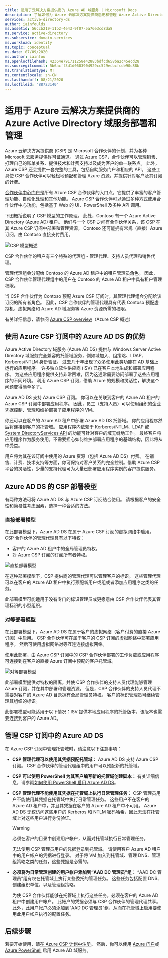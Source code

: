 ```yaml
---
title: 适用于云解决方案提供商的 Azure AD 域服务 | Microsoft Docs
description: 了解如何为 Azure 云解决方案提供商启用和管理 Azure Active Directory 域服务托管域
services: active-directory-ds
author: iainfoulds
ms.assetid: 56ccb219-11b2-4e43-9f07-5a76e3cd8da8
ms.service: active-directory
ms.subservice: domain-services
ms.workload: identity
ms.topic: conceptual
ms.date: 07/09/2020
ms.author: iainfou
ms.openlocfilehash: 42364e791711258e42883bdfcd658ba2c45ecd28
ms.sourcegitcommit: 5b6acff3d1d0603904929cc529ecbcfcde90d88b
ms.translationtype: MT
ms.contentlocale: zh-CN
ms.lasthandoff: 08/21/2020
ms.locfileid: "88723140"
---
```

# <a name="azure-active-directory-domain-services-deployment-and-management-for-azure-cloud-solution-providers"></a>适用于 Azure 云解决方案提供商的 Azure Active Directory 域服务部署和管理

Azure 云解决方案提供商 (CSP) 是 Microsoft 合作伙伴的计划，并为各种 Microsoft 云服务提供许可证通道。 通过 Azure CSP，合作伙伴可以管理销售、打理自己的账单关系、提供技术和计费支持以及成为客户的单一联系点。 此外，Azure CSP 还会提供一套完整的工具，包括自助服务门户和相应的 API。 这些工具使 CSP 合作伙伴可以轻松地预配和管理 Azure 资源，并提供针对客户及其订阅的计费。

[合作伙伴中心门户](/azure/cloud-solution-provider/overview/partner-center-overview)是所有 Azure CSP 合作伙伴的入口点，它提供了丰富的客户管理功能、自动化处理和其他功能。 Azure CSP 合作伙伴可以通过多种方式使用合作伙伴中心功能，包括基于 Web 的 UI、PowerShell 及多种 API 调用。

下图概括说明了 CSP 模型的工作原理。 此处，Contoso 有一个 Azure Active Directory (Azure AD) 租户。 他们与一个 CSP 之间有合作伙伴关系，该 CSP 在其 Azure CSP 订阅中部署和管理资源。 Contoso 还可能拥有常规（直接）Azure 订阅，由 Contoso 直接支付费用。

![CSP 模型概述](./media/csp/csp_model_overview.png)

CSP 合作伙伴的租户有三个特殊的代理组 - 管理代理、支持人员代理和销售代理。  

管理代理组会分配给 Contoso 的 Azure AD 租户中的租户管理员角色。 因此，CSP 合作伙伴管理代理组中的用户在 Contoso 的 Azure AD 租户中具有租户管理权限。

当 CSP 合作伙伴为 Contoso 预配 Azure CSP 订阅时，其管理代理组会分配给该订阅的所有者角色。 因此，CSP 合作伙伴的管理代理具有代表 Contoso 预配虚拟机、虚拟网络和 Azure AD 域服务等 Azure 资源所需的权限。

有关详细信息，请参阅 [Azure CSP overview](/azure/cloud-solution-provider/overview/azure-csp-overview)（Azure CSP 概述）

## <a name="benefits-of-using-azure-ad-ds-in-an-azure-csp-subscription"></a>使用 Azure CSP 订阅中的 Azure AD DS 的优势

Azure Active Directory 域服务 (Azure AD DS) 提供与 Windows Server Active Directory 域服务完全兼容的托管域服务，例如域加入、组策略、LDAP、Kerberos/NTLM 身份验证。 过去几十年出现了众多使用此类功能在 AD 基础上运行的应用程序。 许多独立软件供应商 (ISV) 已在客户本地生成和部署应用程序。 为这些应用程序提供支持非常困难，因为这通常需要访问部署了这些应用程序的不同环境。 利用 Azure CSP 订阅，借助 Azure 的规模和灵活性，解决这个问题变得简单多了。

Azure AD DS 支持 Azure CSP 订阅。 你可以在关联到客户的 Azure AD 租户的 Azure CSP 订阅中部署应用程序。 因此，员工（支持人员）可以使用组织的企业凭据控制、管理和维护部署了应用程序的 VM。

你还可以在客户的 Azure AD 租户中部署 Azure AD DS 托管域。 你的应用程序然后将连接到客户的托管域。 应用程序内依赖于 Kerberos/NTLM、LDAP 或 [System.DirectoryServices API](/dotnet/api/system.directoryservices) 的功能可针对客户的域无缝地工作。 最终客户将应用程序作为服务使用，不需要担心如何维护部署应用程序的基础结构，因此将从中受益。

用户将为其在该订阅中使用的 Azure 资源（包括 Azure AD DS）付费。 在销售、计费、技术支持等方面，你可保持对客户关系的完全控制。借助 Azure CSP 平台的灵活性，少量的支持代理可为大量已部署应用程序实例的客户提供服务。

## <a name="csp-deployment-models-for-azure-ad-ds"></a>Azure AD DS 的 CSP 部署模型

有两种方法可将 Azure AD DS 与 Azure CSP 订阅结合使用。 请根据客户的安全性和简易性考虑因素，选择一种合适的方法。

### <a name="direct-deployment-model"></a>直接部署模型

在此部署模型下，Azure AD DS 在属于 Azure CSP 订阅的虚拟网络中启用。 CSP 合作伙伴的管理代理具有以下特权：

* 客户的 Azure AD 租户中的全局管理员特权。
* 对 Azure CSP 订阅的订阅所有者特权。

![直接部署模型](./media/csp/csp_direct_deployment_model.png)

在这种部署模型下，CSP 提供商的管理代理可以管理客户的标识。 这些管理代理可以在客户的 Azure AD 租户中执行预配新用户或组或者添加应用程序之类的任务。

此部署模型可能适用于没有专门的标识管理员或更愿意由 CSP 合作伙伴代表其管理标识的小型组织。

### <a name="peered-deployment-model"></a>对等部署模型

在此部署模型下，Azure AD DS 在属于客户的虚拟网络（客户付费的直接 Azure 订阅）中启用。 CSP 合作伙伴可在属于客户的 CSP 订阅的虚拟网络中部署应用程序。 然后可使用虚拟网络对等互连连接虚拟网络。

使用此部署，由 Azure CSP 订阅中的 CSP 合作伙伴部署的工作负载或应用程序可连接到在客户的直接 Azure 订阅中预配的客户托管域。

![对等部署模型](./media/csp/csp_peered_deployment_model.png)

此部署模型提供对特权的隔离，并使 CSP 合作伙伴的支持人员代理能够管理 Azure 订阅，并在其中部署和管理资源。 但是，CSP 合作伙伴的支持人员代理不需要对客户的 Azure AD 目录拥有全局管理员特权。 客户的标识管理员可继续管理其组织的标识。

此部署模型可能适用于以下情况：ISV 提供本地应用程序的托管版本，该版本也需要连接到客户的 Azure AD。

## <a name="administer-azure-ad-ds-in-csp-subscriptions"></a>管理 CSP 订阅中的 Azure AD DS

在 Azure CSP 订阅中管理托管域时，请注意以下注意事项：

* **CSP 管理代理可以使用其凭据预配托管域：** Azure AD DS 支持 Azure CSP 订阅。 CSP 合作伙伴的管理代理组中的用户可以预配新的托管域。

* **CSP 可以使用 PowerShell 为其客户编写新的托管域创建脚本：** 有关详细信息，请参阅[如何使用 PowerShell 启用 Azure AD DS](powershell-create-instance.md)。

* **CSP 管理代理不能使用其凭据在托管域上执行日常管理任务：** CSP 管理员用户不能使用其凭据在托管域中执行日常管理任务。 这些用户不在客户的 Azure AD 租户中，并且其凭据在客户的 Azure AD 租户中不可用。 Azure AD DS 无权访问这些用户的 Kerberos 和 NTLM 密码哈希，因此无法在托管域上对这些用户进行身份验证。

  > [!WARNING]
  > 必须在客户的目录中创建用户帐户，从而对托管域执行日常管理任务。
  >
  > 无法使用 CSP 管理员用户的凭据登录到托管域。 请使用客户 Azure AD 租户中的用户帐户的凭据进行登录。 对于将 VM 加入到托管域、管理 DNS、管理组策略之类的任务，这些凭据是必需的。

* **必须将为日常管理创建的用户帐户添加到“AAD DC 管理员”组：** “AAD DC 管理员”组有权在托管域上执行某些委托的管理任务。 这些任务包括配置 DNS、创建组织单位，以及管理组策略。
    
    为使 CSP 合作伙伴能够在托管域上执行这些任务，必须在客户的 Azure AD 租户中创建用户帐户。 此帐户的凭据必须与 CSP 合作伙伴的管理代理共享。 此外，此用户帐户必须添加到“AAD DC 管理员”组，从而在托管域上启用要使用此用户帐户执行的配置任务。

## <a name="next-steps"></a>后续步骤

若要开始使用，请[在 Azure CSP 计划中注册](/partner-center/enrolling-in-the-csp-program)。 然后，你可以使用 [Azure 门户](tutorial-create-instance.md)或 [Azure PowerShell](powershell-create-instance.md) 启用 Azure AD 域服务。